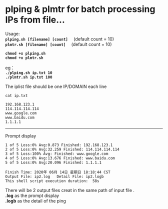 # plping   & plmtr     for batch processing IPs from file...

Usage:  
**`plping.sh [filename] [count]  `** (default count = 10)  
**`plmtr.sh [filename] [count]  `** (default count = 10)    

**`chmod +x plping.sh`**<br>
**`chmod +x plmtr.sh`** 

eg：  
**`./plping.sh ip.txt 10`**  
**`./plmtr.sh ip.txt 100`**

The iplist file should be one IP/DOMAIN each line  
```
cat ip.txt  

192.168.123.1
114.114.114.114
www.google.com
www.baidu.com
1.1.1.1  
```
---
Prompt display
```ubuntu
1 of 5 Loss:0% Avg:0.873 Finished: 192.168.123.1
2 of 5 Loss:0% Avg:32.259 Finished: 114.114.114.114
3 of 5 Loss:100% Avg: Finished: www.google.com
4 of 5 Loss:0% Avg:13.676 Finished: www.baidu.com
5 of 5 Loss:0% Avg:20.096 Finished: 1.1.1.1

Finish Time: 2020年 06月 14日 星期日 18:18:44 CST
Output File: ip2.log   Detail File: ip2.logb
This shell script execution duration:  58s
```

There will be 2 output files creat in the same path of input file .  
**.log**  as the prompt display  
**.logb** as the detail of the ping
